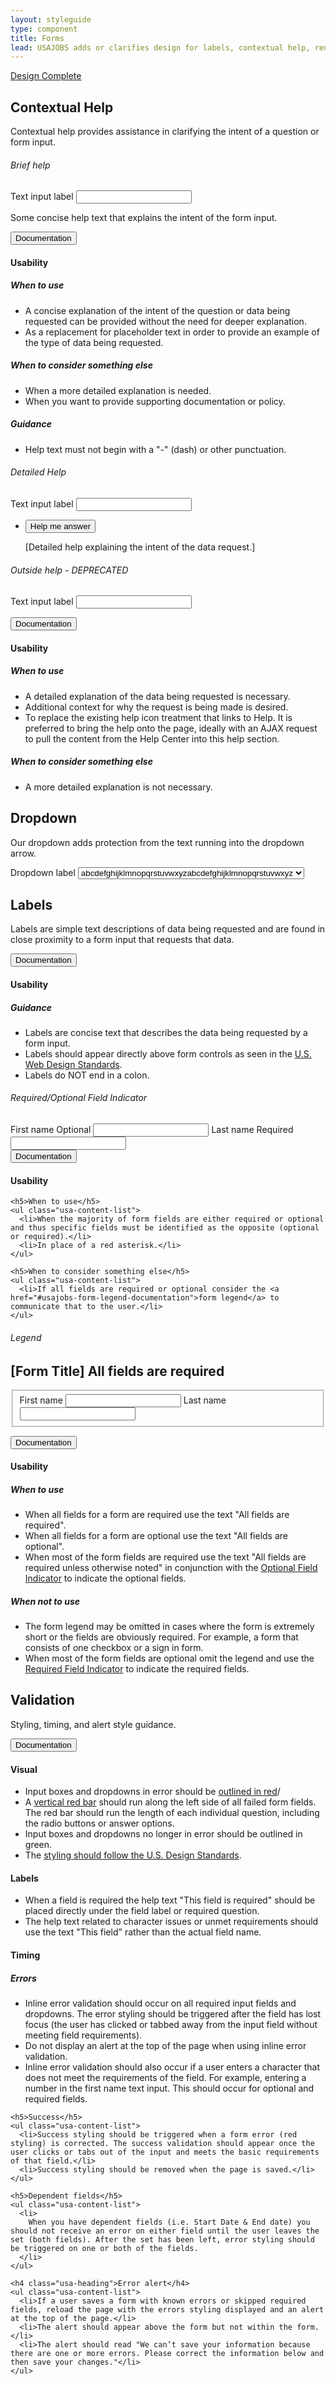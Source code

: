 ```yaml
---
layout: styleguide
type: component
title: Forms 
lead: USAJOBS adds or clarifies design for labels, contextual help, required/optional field handling, and legend.
---
```


<a href="{{ site.baseurl }}/getting-started/#maturity" class="usa-label maturity design_complete">
  Design Complete
</a>

<h2 class="usa-heading" id="contextual-help">Contextual Help</h2>
<p class="usa-font-lead">
  Contextual help provides assistance in clarifying the intent of a question or form input.
</p>

<div class="preview">
  <h6 class="usa-heading-alt">Brief help</h6>
  <form class="usajobs-form">
    <label for="input-type-text">Text input label</label>
    <input id="input-type-text" name="input-type-text" type="text">
    <p class="usajobs-form__help-brief">
      Some concise help text that explains the intent of the form input.
    </p>
  </form>
</div>

<div class="usa-accordion-bordered usa-accordion-docs">
  <button class="usa-button-unstyled usa-accordion-button"
      aria-expanded="true" aria-controls="collapsible-0">
    Documentation
  </button>
  <div id="collapsible-0" aria-hidden="false" class="usa-accordion-content">
    <h4 class="usa-heading">Usability</h4>
    <h5>When to use</h5>
    <ul class="usa-content-list">
      <li>A concise explanation of the intent of the question or data being requested can be provided without the need for deeper explanation.</li>
      <li>As a replacement for placeholder text in order to provide an example of the type of data being requested.</li>
    </ul>
    <h5>When to consider something else</h5>
    <ul class="usa-content-list">
      <li>When a more detailed explanation is needed.</li>
      <li>When you want to provide supporting documentation or policy.</li>
    </ul>
    <h5>Guidance</h5>
    <ul class="usa-content-list">
      <li>Help text must not begin with a "-" (dash) or other punctuation.</li>
    </ul>
  </div>
</div>

<div class="preview">
  <h6 class="usa-heading-alt" id="detailed-help">Detailed Help</h6>
  <form class="usajobs-form">
    <label for="input-type-text">Text input label</label>
    <input id="input-type-text" name="input-type-text" type="text">
    <div class="usa-accordion-bordered usajobs-form__help-detailed">
      <ul class="usa-unstyled-list">
        <li>
          <div class="usajobs-accordion"> 
            <button class="usa-accordion-button usajobs-form__help-detailed-trigger" aria-expanded="false" aria-controls="collapsible-0">
              <span class="fa fa-question-circle"></span> Help me answer
            </button>
            <div id="collapsible-0" aria-hidden="true" class="usa-accordion-content">
              <p>[Detailed help explaining the intent of the data request.]</p>
            </div>
          </div>
        </li>
      </ul>
    </div>
  </form>

  <h6 class="usa-heading-alt is-deprecated">Outside help - DEPRECATED</h6>
  <form class="usajobs-form">
    <label for="input-type-text">Text input label <i class="help-icon fa fa-question-circle"></i></label>
    <input id="input-type-text" name="input-type-text" type="text">
  </form>
</div>

<div class="usa-accordion-bordered usa-accordion-docs">
  <button class="usa-button-unstyled usa-accordion-button"
      aria-expanded="true" aria-controls="collapsible-0">
    Documentation
  </button>
  <div id="collapsible-0" aria-hidden="false" class="usa-accordion-content">
    <h4 class="usa-heading">Usability</h4>
    <h5>When to use</h5>
    <ul class="usa-content-list">
      <li>A detailed explanation of the data being requested is necessary.</li>
      <li>Additional context for why the request is being made is desired.</li>
      <li>To replace the existing help icon treatment that links to Help. It is preferred to bring the help onto the page, ideally with an AJAX request to pull the content from the Help Center into this help section.</li>
    </ul>
    <h5>When to consider something else</h5>
    <ul class="usa-content-list">
      <li>A more detailed explanation is not necessary.</li>
    </ul>
  </div>
</div>

<h2 class="usa-heading" id="dropdown">Dropdown</h2>
<p class="usa-font-lead">
  Our dropdown adds protection from the text running into the dropdown arrow.
</p>
<div class="preview">
  <form>
    <label for="options">Dropdown label</label>
    <select name="options" id="options">
      <option value="value1">abcdefghijklmnopqrstuvwxyzabcdefghijklmnopqrstuvwxyz</option>
      <option value="value2">Option B</option>
      <option value="value3">Option C</option>
    </select>
  </form>
</div>
    

<h2 class="usa-heading" id="labels">Labels</h2>
<p>
  Labels are simple text descriptions of data being requested and are found in close proximity to a form input that requests that data.
</p>

<div class="usa-accordion-bordered usa-accordion-docs">
  <button class="usa-button-unstyled usa-accordion-button"
      aria-expanded="true" aria-controls="collapsible-0">
    Documentation
  </button>
  <div id="collapsible-0" aria-hidden="false" class="usa-accordion-content">
    <h4 class="usa-heading">Usability</h4>
    <h5>Guidance</h5>
    <ul>
      <li>Labels are concise text that describes the data being requested by a form input.</li>
      <li>
        Labels should appear directly above form controls as seen in the <a href="https://playbook.cio.gov/designstandards/form-controls/">U.S. Web Design Standards</a>.
      </li>
      <li>Labels do NOT end in a colon.</li>
    </ul>
  </div>
</div>

<h6 id="usajobs-form-field-indicator-documentation" class="usa-heading-alt">
  Required/Optional Field Indicator
</h6>
<div class="preview">
  <label for="first-name">First name <span class="usa-additional_text">Optional</span></label>
  <input id="first-name" name="first-name" type="text">
  <label for="last-name">Last name <span class="usa-additional_text">Required</span></label>
  <input id="last-name" name="last-name" type="text" required="" aria-required="true">
</div>

<div class="usa-accordion-bordered usa-accordion-docs">
  <button class="usa-button-unstyled usa-accordion-button"
      aria-expanded="true" aria-controls="collapsible-0">
    Documentation
  </button>
  <div id="collapsible-0" aria-hidden="false" class="usa-accordion-content">
    <h4 class="usa-heading">Usability</h4>

    <h5>When to use</h5>
    <ul class="usa-content-list">
      <li>When the majority of form fields are either required or optional and thus specific fields must be identified as the opposite (optional or required).</li>
      <li>In place of a red asterisk.</li>
    </ul>

    <h5>When to consider something else</h5>
    <ul class="usa-content-list">
      <li>If all fields are required or optional consider the <a href="#usajobs-form-legend-documentation">form legend</a> to communicate that to the user.</li>
    </ul>
  </div>
</div>

<h6 id="usajobs-form-legend-documentation" class="usa-heading-alt">Legend</h6>
<div class="preview">
  <form name="example" aria-labelled-by="usajobs-form-heading-0" class="usajobs-form">
    <h2 id="usajobs-form-heading-0" class="usajobs-form__title">
      [Form Title]
      <span class="usajobs-form__legend">All fields are required</span>
    </h2>
    <fieldset>
      <label for="first-name">First name</label>
      <input id="first-name" name="first-name" type="text">
      <label for="last-name">Last name</label>
      <input id="last-name" name="last-name" type="text"> 
    </fieldset> 
  </form>
</div>
<div class="usa-accordion-bordered usa-accordion-docs">
  <button class="usa-button-unstyled usa-accordion-button"
      aria-expanded="true" aria-controls="collapsible-0">
    Documentation
  </button>
  <div id="collapsible-0" aria-hidden="false" class="usa-accordion-content">
    <h4 class="usa-heading">Usability</h4>
    <h5>When to use</h5>
    <ul class="usa-content-list">
      <li>When all fields for a form are required use the text "All fields are required".</li>
      <li>When all fields for a form are optional use the text "All fields are optional".</li>
      <li>When most of the form fields are required use the text "All fields are required unless otherwise noted" in conjunction with the <a href="#usajobs-form-field-indicator-documentation">Optional Field Indicator</a> to indicate the optional fields.</li>
    </ul>
    <h5>When not to use</h5>
    <ul class="usa-content-list">
      <li>The form legend may be omitted in cases where the form is extremely short or the fields are obviously required. For example, a form that consists of one checkbox or a sign in form.</li>
      <li>When most of the form fields are optional omit the legend and use the <a href="#usajobs-form-field-indicator-documentation">Required Field Indicator</a> to indicate the required fields.</li>
    </ul>
  </div>
</div>

<h2 class="usa-heading" id="validation">Validation</h2>
<p class="usa-font-lead">
  Styling, timing, and alert style guidance.
</p>
<div class="usa-accordion-bordered usa-accordion-docs">
  <button class="usa-button-unstyled usa-accordion-button"
      aria-expanded="true" aria-controls="collapsible-0">
    Documentation
  </button>
  <div id="collapsible-0" aria-hidden="false" class="usa-accordion-content">
    <h4 class="usa-heading">Visual</h4>
    <ul class="usa-content-list">
      <li>Input boxes and dropdowns in error should be <a href="https://standards.usa.gov/form-controls/#text-inputs">outlined in red</a>/</li>
      <li>A <a href="https://standards.usa.gov/form-controls/#text-inputs">vertical red bar</a> should run along the left side of all failed form fields. The red bar should run the length of each individual question, including the radio buttons or answer options.</li>
      <li>Input boxes and dropdowns no longer in error should be outlined in green.</li>
      <li>The <a href="https://standards.usa.gov/form-controls/#text-inputs">styling should follow the U.S. Design Standards</a>.</li>
    </ul>
    <h4 class="usa-heading">Labels</h4>
    <ul class="usa-content-list">
      <li>When a field is required the help text "This field is required" should be placed directly under the field label or required question.</li>
      <li>The help text related to character issues or unmet requirements should use the text "This field" rather than the actual field name.</li>
    </ul>
    <h4 class="usa-heading">Timing</h4>
    <h5>Errors</h5>
    <ul class="usa-content-list">
      <li>Inline error validation should occur on all required input fields and dropdowns. The error styling should be triggered after the field has lost focus (the user has clicked or tabbed away from the input field without meeting field requirements).</li>
      <li>Do not display an alert at the top of the page when using inline error validation.</li>
      <li>Inline error validation should also occur if a user enters a character that does not meet the requirements of the field. For example, entering a number in the first name text input. This should occur for optional and required fields.</li>
    </ul>

    <h5>Success</h5>
    <ul class="usa-content-list">
      <li>Success styling should be triggered when a form error (red styling) is corrected. The success validation should appear once the user clicks or tabs out of the input and meets the basic requirements of that field.</li>
      <li>Success styling should be removed when the page is saved.</li>
    </ul>

    <h5>Dependent fields</h5>
    <ul class="usa-content-list">
      <li>
        When you have dependent fields (i.e. Start Date & End date) you should not receive an error on either field until the user leaves the set (both fields). After the set has been left, error styling should be triggered on one or both of the fields.
      </li>
    </ul>

    <h4 class="usa-heading">Error alert</h4>
    <ul class="usa-content-list">
      <li>If a user saves a form with known errors or skipped required fields, reload the page with the errors styling displayed and an alert at the top of the page.</li>
      <li>The alert should appear above the form but not within the form.</li>
      <li>The alert should read "We can’t save your information because there are one or more errors. Please correct the information below and then save your changes."</li>
    </ul>
  </div>
</div>



